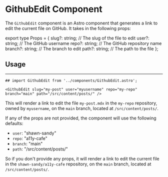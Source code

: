
# GithubEdit Component

The `GithubEdit` component is an Astro component that generates a link to edit the current file on GitHub. It takes in the following props:

export type Props = {
  slug?: string; // The slug of the file to edit
  user?: string; // The GitHub username
  repo?: string; // The GitHub repository name
  branch?: string; // The branch to edit
  path?: string; // The path to the file
};

## Usage

---

```astro
## import GithubEdit from '../components/GithubEdit.astro';

<GithubEdit slug="my-post" user="myusername" repo="my-repo" branch="main" path="/src/content/posts/" />
```

This will render a link to edit the file `my-post.mdx` in the `my-repo`
repository, owned by `myusername`, on the `main` branch, located at
`/src/content/posts/`.

If any of the props are not provided, the component will use the following
defaults:

- `user`: "shawn-sandy"
- `repo`: "a11y-cafe"
- `branch`: "main"
- `path`: "/src/content/posts/"

So if you don't provide any props, it will render a link to edit the current
file in the `shawn-sandy/a11y-cafe` repository, on the `main` branch, located at
`/src/content/posts/`.
